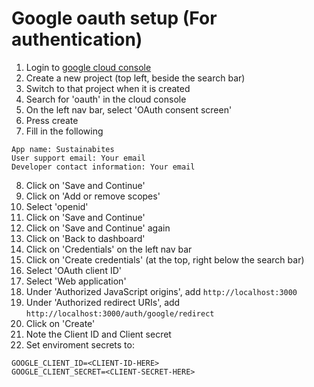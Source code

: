# Google oauth setup (For authentication)

1. Login to [google cloud console](https://console.cloud.google.com/)
2. Create a new project (top left, beside the search bar)
3. Switch to that project when it is created
4. Search for 'oauth' in the cloud console
5. On the left nav bar, select 'OAuth consent screen'
6. Press create
7. Fill in the following

```
App name: Sustainabites
User support email: Your email
Developer contact information: Your email
```

8. Click on 'Save and Continue'
9. Click on 'Add or remove scopes'
10. Select 'openid'
11. Click on 'Save and Continue'
12. Click on 'Save and Continue' again
13. Click on 'Back to dashboard'
14. Click on 'Credentials' on the left nav bar
15. Click on 'Create credentials' (at the top, right below the search bar)
16. Select 'OAuth client ID'
17. Select 'Web application'
18. Under 'Authorized JavaScript origins', add `http://localhost:3000`
19. Under 'Authorized redirect URIs', add `http://localhost:3000/auth/google/redirect`
20. Click on 'Create'
21. Note the Client ID and Client secret
22. Set enviroment secrets to:

```
GOOGLE_CLIENT_ID=<CLIENT-ID-HERE>
GOOGLE_CLIENT_SECRET=<CLIENT-SECRET-HERE>
```
